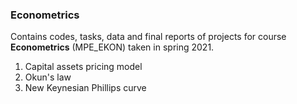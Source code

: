 ### Econometrics
Contains codes, tasks, data and final reports of projects for course **Econometrics** (MPE_EKON) taken in spring 2021.

1. Capital assets pricing model
2. Okun's law
3. New Keynesian Phillips curve
